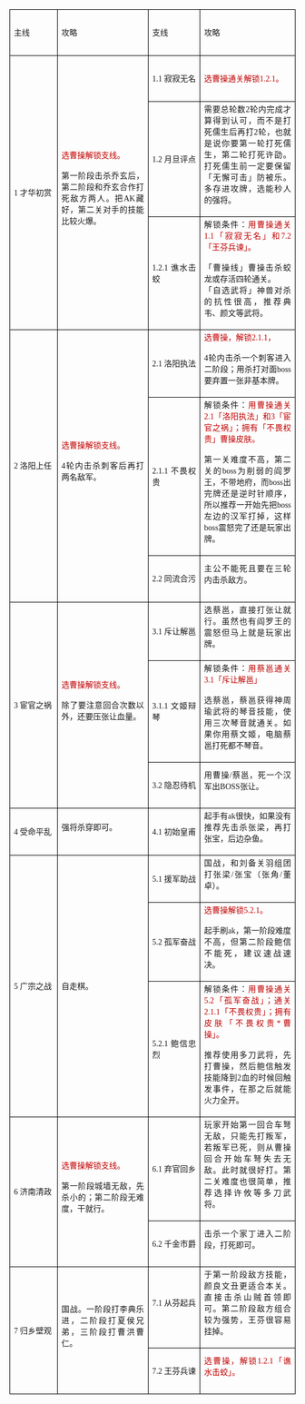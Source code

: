 <table cellspacing="0" cellpadding="0" style="border-collapse:collapse; margin-left:0pt"><tbody><tr style="height:60.9pt"><td style="border-bottom-color:#000000; border-bottom-style:solid; border-bottom-width:0.75pt; border-left-color:#000000; border-left-style:solid; border-left-width:0.75pt; border-right-color:#000000; border-right-style:solid; border-right-width:0.75pt; border-top-color:#000000; border-top-style:solid; border-top-width:0.75pt; padding-left:5.03pt; padding-right:5.03pt; vertical-align:middle; width:102.6pt"><p style="margin:0pt; orphans:0; text-align:justify; widows:0"><span style="font-family:宋体; font-size:10.5pt; vertical-align:baseline">主线</span></p></td><td style="border-bottom-color:#000000; border-bottom-style:solid; border-bottom-width:0.75pt; border-left-color:#000000; border-left-style:solid; border-left-width:0.75pt; border-right-color:#000000; border-right-style:solid; border-right-width:0.75pt; border-top-color:#000000; border-top-style:solid; border-top-width:0.75pt; padding-left:5.03pt; padding-right:5.03pt; vertical-align:middle; width:215.95pt"><p style="margin:0pt; orphans:0; text-align:justify; widows:0"><span style="font-family:宋体; font-size:10.5pt; vertical-align:baseline">攻略</span></p></td><td style="border-bottom-color:#000000; border-bottom-style:solid; border-bottom-width:0.75pt; border-left-color:#000000; border-left-style:solid; border-left-width:0.75pt; border-right-color:#000000; border-right-style:solid; border-right-width:0.75pt; border-top-color:#000000; border-top-style:solid; border-top-width:0.75pt; padding-left:5.03pt; padding-right:5.03pt; vertical-align:middle; width:102.6pt"><p style="margin:0pt; orphans:0; text-align:justify; widows:0"><span style="font-family:宋体; font-size:10.5pt; vertical-align:baseline">支线</span></p></td><td style="border-bottom-color:#000000; border-bottom-style:solid; border-bottom-width:0.75pt; border-left-color:#000000; border-left-style:solid; border-left-width:0.75pt; border-right-color:#000000; border-right-style:solid; border-right-width:0.75pt; border-top-color:#000000; border-top-style:solid; border-top-width:0.75pt; padding-left:5.03pt; padding-right:5.03pt; vertical-align:middle; width:215.95pt"><p style="margin:0pt; orphans:0; text-align:justify; widows:0"><span style="font-family:宋体; font-size:10.5pt; vertical-align:baseline">攻略</span></p></td></tr><tr style="height:60.9pt"><td rowspan="3" style="border-bottom-color:#000000; border-bottom-style:solid; border-bottom-width:0.75pt; border-left-color:#000000; border-left-style:solid; border-left-width:0.75pt; border-right-color:#000000; border-right-style:solid; border-right-width:0.75pt; border-top-color:#000000; border-top-style:solid; border-top-width:0.75pt; padding-left:5.03pt; padding-right:5.03pt; vertical-align:middle; width:102.6pt"><p style="margin:0pt; orphans:0; text-align:justify; widows:0"><span style="font-family:Calibri; font-size:10.5pt; vertical-align:baseline">1 </span><span style="font-family:宋体; font-size:10.5pt; vertical-align:baseline">才华初赏</span></p></td><td rowspan="3" style="border-bottom-color:#000000; border-bottom-style:solid; border-bottom-width:0.75pt; border-left-color:#000000; border-left-style:solid; border-left-width:0.75pt; border-right-color:#000000; border-right-style:solid; border-right-width:0.75pt; border-top-color:#000000; border-top-style:solid; border-top-width:0.75pt; padding-left:5.03pt; padding-right:5.03pt; vertical-align:middle; width:215.95pt"><p style="margin:0pt; orphans:0; text-align:justify; widows:0"><span style="color:#c00000; font-family:宋体; font-size:10.5pt; vertical-align:baseline">选曹操解锁支线。</span></p><p style="margin:0pt; orphans:0; text-align:justify; widows:0"><span style="font-family:Calibri; font-size:10.5pt; vertical-align:baseline">&nbsp;</span></p><p style="margin:0pt; orphans:0; text-align:justify; widows:0"><span style="font-family:宋体; font-size:10.5pt; vertical-align:baseline">第一阶段击杀乔玄后，第二阶段和乔玄合作打死敌方两人。把</span><span style="font-family:Calibri; font-size:10.5pt; vertical-align:baseline">AK</span><span style="font-family:宋体; font-size:10.5pt; vertical-align:baseline">藏好，第二关对手的技能比较火爆。</span></p><p style="margin:0pt; orphans:0; text-align:justify; widows:0"><span style="font-family:Calibri; font-size:10.5pt; vertical-align:baseline">&nbsp;</span></p></td><td style="border-bottom-color:#000000; border-bottom-style:solid; border-bottom-width:0.75pt; border-left-color:#000000; border-left-style:solid; border-left-width:0.75pt; border-right-color:#000000; border-right-style:solid; border-right-width:0.75pt; border-top-color:#000000; border-top-style:solid; border-top-width:0.75pt; padding-left:5.03pt; padding-right:5.03pt; vertical-align:middle; width:102.6pt"><p style="margin:0pt; orphans:0; text-align:justify; widows:0"><span style="font-family:Calibri; font-size:10.5pt; vertical-align:baseline">1.1 </span><span style="font-family:宋体; font-size:10.5pt; vertical-align:baseline">寂寂无名</span></p></td><td style="border-bottom-color:#000000; border-bottom-style:solid; border-bottom-width:0.75pt; border-left-color:#000000; border-left-style:solid; border-left-width:0.75pt; border-right-color:#000000; border-right-style:solid; border-right-width:0.75pt; border-top-color:#000000; border-top-style:solid; border-top-width:0.75pt; padding-left:5.03pt; padding-right:5.03pt; vertical-align:middle; width:215.95pt"><p style="margin:0pt; orphans:0; text-align:justify; widows:0"><span style="color:#c00000; font-family:宋体; font-size:10.5pt; vertical-align:baseline">选曹操通关解锁</span><span style="color:#c00000; font-family:Calibri; font-size:10.5pt; vertical-align:baseline">1.2.1</span><span style="color:#c00000; font-family:宋体; font-size:10.5pt; vertical-align:baseline">。</span></p></td></tr><tr style="height:60.9pt"><td style="border-bottom-color:#000000; border-bottom-style:solid; border-bottom-width:0.75pt; border-left-color:#000000; border-left-style:solid; border-left-width:0.75pt; border-right-color:#000000; border-right-style:solid; border-right-width:0.75pt; border-top-color:#000000; border-top-style:solid; border-top-width:0.75pt; padding-left:5.03pt; padding-right:5.03pt; vertical-align:middle; width:102.6pt"><p style="margin:0pt; orphans:0; text-align:justify; widows:0"><span style="font-family:Calibri; font-size:10.5pt; vertical-align:baseline">1.2 </span><span style="font-family:宋体; font-size:10.5pt; vertical-align:baseline">月旦评点</span></p></td><td style="border-bottom-color:#000000; border-bottom-style:solid; border-bottom-width:0.75pt; border-left-color:#000000; border-left-style:solid; border-left-width:0.75pt; border-right-color:#000000; border-right-style:solid; border-right-width:0.75pt; border-top-color:#000000; border-top-style:solid; border-top-width:0.75pt; padding-left:5.03pt; padding-right:5.03pt; vertical-align:middle; width:215.95pt"><p style="margin:0pt; orphans:0; text-align:justify; widows:0"><span style="font-family:宋体; font-size:10.5pt; vertical-align:baseline">需要总轮数</span><span style="font-family:Calibri; font-size:10.5pt; vertical-align:baseline">2</span><span style="font-family:宋体; font-size:10.5pt; vertical-align:baseline">轮内完成才算得到认可，而不是打死儒生后再打</span><span style="font-family:Calibri; font-size:10.5pt; vertical-align:baseline">2</span><span style="font-family:宋体; font-size:10.5pt; vertical-align:baseline">轮，也就是说你要第一轮打死儒生，第二轮打死许劭。打死儒生前一定要保留「无懈可击」防被乐。多存进攻牌，选能秒人的强将。</span></p><p style="margin:0pt; orphans:0; text-align:justify; widows:0"><span style="font-family:Calibri; font-size:10.5pt; vertical-align:baseline">&nbsp;</span></p></td></tr><tr style="height:60.9pt"><td style="border-bottom-color:#000000; border-bottom-style:solid; border-bottom-width:0.75pt; border-left-color:#000000; border-left-style:solid; border-left-width:0.75pt; border-right-color:#000000; border-right-style:solid; border-right-width:0.75pt; border-top-color:#000000; border-top-style:solid; border-top-width:0.75pt; padding-left:5.03pt; padding-right:5.03pt; vertical-align:middle; width:102.6pt"><p style="margin:0pt; orphans:0; text-align:justify; widows:0"><span style="font-family:Calibri; font-size:10.5pt; vertical-align:baseline">1.2.1 </span><span style="font-family:宋体; font-size:10.5pt; vertical-align:baseline">谯水击蛟</span></p></td><td style="border-bottom-color:#000000; border-bottom-style:solid; border-bottom-width:0.75pt; border-left-color:#000000; border-left-style:solid; border-left-width:0.75pt; border-right-color:#000000; border-right-style:solid; border-right-width:0.75pt; border-top-color:#000000; border-top-style:solid; border-top-width:0.75pt; padding-left:5.03pt; padding-right:5.03pt; vertical-align:middle; width:215.95pt"><p style="margin:0pt; orphans:0; text-align:justify; widows:0"><span style="font-family:宋体; font-size:10.5pt; vertical-align:baseline">解锁条件：</span><span style="color:#c00000; font-family:宋体; font-size:10.5pt; vertical-align:baseline">用曹操通关</span><span style="color:#c00000; font-family:Calibri; font-size:10.5pt; vertical-align:baseline">1.1</span><span style="color:#c00000; font-family:宋体; font-size:10.5pt; vertical-align:baseline">「寂寂无名」和</span><span style="color:#c00000; font-family:Calibri; font-size:10.5pt; vertical-align:baseline">7.2</span><span style="color:#c00000; font-family:宋体; font-size:10.5pt; vertical-align:baseline">「王芬兵谏」。</span></p><p style="margin:0pt; orphans:0; text-align:justify; widows:0"><span style="font-family:Calibri; font-size:10.5pt; vertical-align:baseline">&nbsp;</span></p><p style="margin:0pt; orphans:0; text-align:justify; widows:0"><span style="font-family:宋体; font-size:10.5pt; vertical-align:baseline">「曹操线」曹操击杀蛟龙或存活四轮通关。</span></p><p style="margin:0pt; orphans:0; text-align:justify; widows:0"><span style="font-family:宋体; font-size:10.5pt; vertical-align:baseline">「自选武将」神兽对杀的抗性很高，推荐典韦、颜文等武将。</span></p><p style="margin:0pt; orphans:0; text-align:justify; widows:0"><span style="font-family:Calibri; font-size:10.5pt; vertical-align:baseline">&nbsp;</span></p></td></tr><tr style="height:60.9pt"><td rowspan="3" style="border-bottom-color:#000000; border-bottom-style:solid; border-bottom-width:0.75pt; border-left-color:#000000; border-left-style:solid; border-left-width:0.75pt; border-right-color:#000000; border-right-style:solid; border-right-width:0.75pt; border-top-color:#000000; border-top-style:solid; border-top-width:0.75pt; padding-left:5.03pt; padding-right:5.03pt; vertical-align:middle; width:102.6pt"><p style="margin:0pt; orphans:0; text-align:justify; widows:0"><span style="font-family:Calibri; font-size:10.5pt; vertical-align:baseline">2 </span><span style="font-family:宋体; font-size:10.5pt; vertical-align:baseline">洛阳上任</span></p></td><td rowspan="3" style="border-bottom-color:#000000; border-bottom-style:solid; border-bottom-width:0.75pt; border-left-color:#000000; border-left-style:solid; border-left-width:0.75pt; border-right-color:#000000; border-right-style:solid; border-right-width:0.75pt; border-top-color:#000000; border-top-style:solid; border-top-width:0.75pt; padding-left:5.03pt; padding-right:5.03pt; vertical-align:middle; width:215.95pt"><p style="margin:0pt; orphans:0; text-align:justify; widows:0"><span style="color:#c00000; font-family:宋体; font-size:10.5pt; vertical-align:baseline">选曹操解锁支线。</span></p><p style="margin:0pt; orphans:0; text-align:justify; widows:0"><span style="font-family:Calibri; font-size:10.5pt; vertical-align:baseline">&nbsp;</span></p><p style="margin:0pt; orphans:0; text-align:justify; widows:0"><span style="font-family:Calibri; font-size:10.5pt; vertical-align:baseline">4</span><span style="font-family:宋体; font-size:10.5pt; vertical-align:baseline">轮内击杀刺客后再打两名敌军。</span></p><p style="margin:0pt; orphans:0; text-align:justify; widows:0"><span style="font-family:Calibri; font-size:10.5pt; vertical-align:baseline">&nbsp;</span></p></td><td style="border-bottom-color:#000000; border-bottom-style:solid; border-bottom-width:0.75pt; border-left-color:#000000; border-left-style:solid; border-left-width:0.75pt; border-right-color:#000000; border-right-style:solid; border-right-width:0.75pt; border-top-color:#000000; border-top-style:solid; border-top-width:0.75pt; padding-left:5.03pt; padding-right:5.03pt; vertical-align:middle; width:102.6pt"><p style="margin:0pt; orphans:0; text-align:justify; widows:0"><span style="font-family:Calibri; font-size:10.5pt; vertical-align:baseline">2.1 </span><span style="font-family:宋体; font-size:10.5pt; vertical-align:baseline">洛阳执法</span></p></td><td style="border-bottom-color:#000000; border-bottom-style:solid; border-bottom-width:0.75pt; border-left-color:#000000; border-left-style:solid; border-left-width:0.75pt; border-right-color:#000000; border-right-style:solid; border-right-width:0.75pt; border-top-color:#000000; border-top-style:solid; border-top-width:0.75pt; padding-left:5.03pt; padding-right:5.03pt; vertical-align:middle; width:215.95pt"><p style="margin:0pt; orphans:0; text-align:justify; widows:0"><span style="color:#c00000; font-family:宋体; font-size:10.5pt; vertical-align:baseline">选曹操，解锁</span><span style="color:#c00000; font-family:Calibri; font-size:10.5pt; vertical-align:baseline">2.1.1</span><span style="color:#c00000; font-family:宋体; font-size:10.5pt; vertical-align:baseline">，</span></p><p style="margin:0pt; orphans:0; text-align:justify; widows:0"><span style="font-family:Calibri; font-size:10.5pt; vertical-align:baseline">&nbsp;</span></p><p style="margin:0pt; orphans:0; text-align:justify; widows:0"><span style="font-family:Calibri; font-size:10.5pt; vertical-align:baseline">4</span><span style="font-family:宋体; font-size:10.5pt; vertical-align:baseline">轮内击杀一个刺客进入二阶段；用杀打对面</span><span style="font-family:Calibri; font-size:10.5pt; vertical-align:baseline">boss</span><span style="font-family:宋体; font-size:10.5pt; vertical-align:baseline">要弃置一张非基本牌。</span></p><p style="margin:0pt; orphans:0; text-align:justify; widows:0"><span style="font-family:Calibri; font-size:10.5pt; vertical-align:baseline">&nbsp;</span></p></td></tr><tr style="height:60.9pt"><td style="border-bottom-color:#000000; border-bottom-style:solid; border-bottom-width:0.75pt; border-left-color:#000000; border-left-style:solid; border-left-width:0.75pt; border-right-color:#000000; border-right-style:solid; border-right-width:0.75pt; border-top-color:#000000; border-top-style:solid; border-top-width:0.75pt; padding-left:5.03pt; padding-right:5.03pt; vertical-align:middle; width:102.6pt"><p style="margin:0pt; orphans:0; text-align:justify; widows:0"><span style="font-family:Calibri; font-size:10.5pt; vertical-align:baseline">2.1.1 </span><span style="font-family:宋体; font-size:10.5pt; vertical-align:baseline">不畏权贵</span></p></td><td style="border-bottom-color:#000000; border-bottom-style:solid; border-bottom-width:0.75pt; border-left-color:#000000; border-left-style:solid; border-left-width:0.75pt; border-right-color:#000000; border-right-style:solid; border-right-width:0.75pt; border-top-color:#000000; border-top-style:solid; border-top-width:0.75pt; padding-left:5.03pt; padding-right:5.03pt; vertical-align:middle; width:215.95pt"><p style="margin:0pt; orphans:0; text-align:justify; widows:0"><span style="font-family:宋体; font-size:10.5pt; vertical-align:baseline">解锁条件：</span><span style="color:#c00000; font-family:宋体; font-size:10.5pt; vertical-align:baseline">用曹操通关</span><span style="color:#c00000; font-family:Calibri; font-size:10.5pt; vertical-align:baseline">2.1</span><span style="color:#c00000; font-family:宋体; font-size:10.5pt; vertical-align:baseline">「洛阳执法」和</span><span style="color:#c00000; font-family:Calibri; font-size:10.5pt; vertical-align:baseline">3</span><span style="color:#c00000; font-family:宋体; font-size:10.5pt; vertical-align:baseline">「宦官之祸」；拥有「不畏权贵」曹操皮肤。</span></p><p style="margin:0pt; orphans:0; text-align:justify; widows:0"><span style="font-family:Calibri; font-size:10.5pt; vertical-align:baseline">&nbsp;</span></p><p style="margin:0pt; orphans:0; text-align:justify; widows:0"><span style="font-family:宋体; font-size:10.5pt; vertical-align:baseline">第一关难度不高，第二关的</span><span style="font-family:Calibri; font-size:10.5pt; vertical-align:baseline">boss</span><span style="font-family:宋体; font-size:10.5pt; vertical-align:baseline">为削弱的阎罗王，不带地府，而</span><span style="font-family:Calibri; font-size:10.5pt; vertical-align:baseline">boss</span><span style="font-family:宋体; font-size:10.5pt; vertical-align:baseline">出完牌还是逆时针顺序，所以推荐一开始先把</span><span style="font-family:Calibri; font-size:10.5pt; vertical-align:baseline">boss</span><span style="font-family:宋体; font-size:10.5pt; vertical-align:baseline">左边的汉军打掉，这样</span><span style="font-family:Calibri; font-size:10.5pt; vertical-align:baseline">boss</span><span style="font-family:宋体; font-size:10.5pt; vertical-align:baseline">震怒完了还是玩家出牌。</span></p><p style="margin:0pt; orphans:0; text-align:justify; widows:0"><span style="font-family:Calibri; font-size:10.5pt; vertical-align:baseline">&nbsp;</span></p></td></tr><tr style="height:60.9pt"><td style="border-bottom-color:#000000; border-bottom-style:solid; border-bottom-width:0.75pt; border-left-color:#000000; border-left-style:solid; border-left-width:0.75pt; border-right-color:#000000; border-right-style:solid; border-right-width:0.75pt; border-top-color:#000000; border-top-style:solid; border-top-width:0.75pt; padding-left:5.03pt; padding-right:5.03pt; vertical-align:middle; width:102.6pt"><p style="margin:0pt; orphans:0; text-align:justify; widows:0"><span style="font-family:Calibri; font-size:10.5pt; vertical-align:baseline">2.2 </span><span style="font-family:宋体; font-size:10.5pt; vertical-align:baseline">同流合污</span></p></td><td style="border-bottom-color:#000000; border-bottom-style:solid; border-bottom-width:0.75pt; border-left-color:#000000; border-left-style:solid; border-left-width:0.75pt; border-right-color:#000000; border-right-style:solid; border-right-width:0.75pt; border-top-color:#000000; border-top-style:solid; border-top-width:0.75pt; padding-left:5.03pt; padding-right:5.03pt; vertical-align:middle; width:215.95pt"><p style="margin:0pt; orphans:0; text-align:justify; widows:0"><span style="font-family:宋体; font-size:10.5pt; vertical-align:baseline">主公不能死且要在三轮内击杀敌方。</span></p><p style="margin:0pt; orphans:0; text-align:justify; widows:0"><span style="font-family:Calibri; font-size:10.5pt; vertical-align:baseline">&nbsp;</span></p></td></tr><tr style="height:60.9pt"><td rowspan="3" style="border-bottom-color:#000000; border-bottom-style:solid; border-bottom-width:0.75pt; border-left-color:#000000; border-left-style:solid; border-left-width:0.75pt; border-right-color:#000000; border-right-style:solid; border-right-width:0.75pt; border-top-color:#000000; border-top-style:solid; border-top-width:0.75pt; padding-left:5.03pt; padding-right:5.03pt; vertical-align:middle; width:102.6pt"><p style="margin:0pt; orphans:0; text-align:justify; widows:0"><span style="font-family:Calibri; font-size:10.5pt; vertical-align:baseline">3 </span><span style="font-family:宋体; font-size:10.5pt; vertical-align:baseline">宦官之祸</span></p></td><td rowspan="3" style="border-bottom-color:#000000; border-bottom-style:solid; border-bottom-width:0.75pt; border-left-color:#000000; border-left-style:solid; border-left-width:0.75pt; border-right-color:#000000; border-right-style:solid; border-right-width:0.75pt; border-top-color:#000000; border-top-style:solid; border-top-width:0.75pt; padding-left:5.03pt; padding-right:5.03pt; vertical-align:middle; width:215.95pt"><p style="margin:0pt; orphans:0; text-align:justify; widows:0"><span style="color:#c00000; font-family:宋体; font-size:10.5pt; vertical-align:baseline">选曹操解锁支线。</span></p><p style="margin:0pt; orphans:0; text-align:justify; widows:0"><span style="font-family:Calibri; font-size:10.5pt; vertical-align:baseline">&nbsp;</span></p><p style="margin:0pt; orphans:0; text-align:justify; widows:0"><span style="font-family:宋体; font-size:10.5pt; vertical-align:baseline">除了要注意回合次数以外，还要压张让血量。</span></p><p style="margin:0pt; orphans:0; text-align:justify; widows:0"><span style="font-family:Calibri; font-size:10.5pt; vertical-align:baseline">&nbsp;</span></p></td><td style="border-bottom-color:#000000; border-bottom-style:solid; border-bottom-width:0.75pt; border-left-color:#000000; border-left-style:solid; border-left-width:0.75pt; border-right-color:#000000; border-right-style:solid; border-right-width:0.75pt; border-top-color:#000000; border-top-style:solid; border-top-width:0.75pt; padding-left:5.03pt; padding-right:5.03pt; vertical-align:middle; width:102.6pt"><p style="margin:0pt; orphans:0; text-align:justify; widows:0"><span style="font-family:Calibri; font-size:10.5pt; vertical-align:baseline">3.1 </span><span style="font-family:宋体; font-size:10.5pt; vertical-align:baseline">斥让解邕</span></p></td><td style="border-bottom-color:#000000; border-bottom-style:solid; border-bottom-width:0.75pt; border-left-color:#000000; border-left-style:solid; border-left-width:0.75pt; border-right-color:#000000; border-right-style:solid; border-right-width:0.75pt; border-top-color:#000000; border-top-style:solid; border-top-width:0.75pt; padding-left:5.03pt; padding-right:5.03pt; vertical-align:middle; width:215.95pt"><p style="margin:0pt; orphans:0; text-align:justify; widows:0"><span style="font-family:宋体; font-size:10.5pt; vertical-align:baseline">选蔡邕，直接打张让就行。虽然也有阎罗王的震怒但马上就是玩家出牌。</span></p><p style="margin:0pt; orphans:0; text-align:justify; widows:0"><span style="font-family:Calibri; font-size:10.5pt; vertical-align:baseline">&nbsp;</span></p></td></tr><tr style="height:60.9pt"><td style="border-bottom-color:#000000; border-bottom-style:solid; border-bottom-width:0.75pt; border-left-color:#000000; border-left-style:solid; border-left-width:0.75pt; border-right-color:#000000; border-right-style:solid; border-right-width:0.75pt; border-top-color:#000000; border-top-style:solid; border-top-width:0.75pt; padding-left:5.03pt; padding-right:5.03pt; vertical-align:middle; width:102.6pt"><p style="margin:0pt; orphans:0; text-align:justify; widows:0"><span style="font-family:Calibri; font-size:10.5pt; vertical-align:baseline">3.1.1 </span><span style="font-family:宋体; font-size:10.5pt; vertical-align:baseline">文姬辩琴</span></p></td><td style="border-bottom-color:#000000; border-bottom-style:solid; border-bottom-width:0.75pt; border-left-color:#000000; border-left-style:solid; border-left-width:0.75pt; border-right-color:#000000; border-right-style:solid; border-right-width:0.75pt; border-top-color:#000000; border-top-style:solid; border-top-width:0.75pt; padding-left:5.03pt; padding-right:5.03pt; vertical-align:middle; width:215.95pt"><p style="margin:0pt; orphans:0; text-align:justify; widows:0"><span style="font-family:宋体; font-size:10.5pt; vertical-align:baseline">解锁条件：</span><span style="color:#c00000; font-family:宋体; font-size:10.5pt; vertical-align:baseline">用蔡邕通关</span><span style="color:#c00000; font-family:Calibri; font-size:10.5pt; vertical-align:baseline">3.1</span><span style="color:#c00000; font-family:宋体; font-size:10.5pt; vertical-align:baseline">「斥让解邕」</span></p><p style="margin:0pt; orphans:0; text-align:justify; widows:0"><span style="font-family:Calibri; font-size:10.5pt; vertical-align:baseline">&nbsp;</span></p><p style="margin:0pt; orphans:0; text-align:justify; widows:0"><span style="font-family:宋体; font-size:10.5pt; vertical-align:baseline">选蔡邕，蔡邕获得神周瑜武将的琴音技能，使用三次琴音就通关。如果你用蔡文姬，电脑蔡邕打死都不琴音。</span></p><p style="margin:0pt; orphans:0; text-align:justify; widows:0"><span style="font-family:Calibri; font-size:10.5pt; vertical-align:baseline">&nbsp;</span></p></td></tr><tr style="height:60.9pt"><td style="border-bottom-color:#000000; border-bottom-style:solid; border-bottom-width:0.75pt; border-left-color:#000000; border-left-style:solid; border-left-width:0.75pt; border-right-color:#000000; border-right-style:solid; border-right-width:0.75pt; border-top-color:#000000; border-top-style:solid; border-top-width:0.75pt; padding-left:5.03pt; padding-right:5.03pt; vertical-align:middle; width:102.6pt"><p style="margin:0pt; orphans:0; text-align:justify; widows:0"><span style="font-family:Calibri; font-size:10.5pt; vertical-align:baseline">3.2 </span><span style="font-family:宋体; font-size:10.5pt; vertical-align:baseline">隐忍待机</span></p></td><td style="border-bottom-color:#000000; border-bottom-style:solid; border-bottom-width:0.75pt; border-left-color:#000000; border-left-style:solid; border-left-width:0.75pt; border-right-color:#000000; border-right-style:solid; border-right-width:0.75pt; border-top-color:#000000; border-top-style:solid; border-top-width:0.75pt; padding-left:5.03pt; padding-right:5.03pt; vertical-align:middle; width:215.95pt"><p style="margin:0pt; orphans:0; text-align:justify; widows:0"><span style="font-family:宋体; font-size:10.5pt; vertical-align:baseline">用曹操</span><span style="font-family:Calibri; font-size:10.5pt; vertical-align:baseline">/</span><span style="font-family:宋体; font-size:10.5pt; vertical-align:baseline">蔡邕，死一个汉军出</span><span style="font-family:Calibri; font-size:10.5pt; vertical-align:baseline">BOSS</span><span style="font-family:宋体; font-size:10.5pt; vertical-align:baseline">张让。</span></p><p style="margin:0pt; orphans:0; text-align:justify; widows:0"><span style="font-family:Calibri; font-size:10.5pt; vertical-align:baseline">&nbsp;</span></p></td></tr><tr style="height:60.9pt"><td style="border-bottom-color:#000000; border-bottom-style:solid; border-bottom-width:0.75pt; border-left-color:#000000; border-left-style:solid; border-left-width:0.75pt; border-right-color:#000000; border-right-style:solid; border-right-width:0.75pt; border-top-color:#000000; border-top-style:solid; border-top-width:0.75pt; padding-left:5.03pt; padding-right:5.03pt; vertical-align:middle; width:102.6pt"><p style="margin:0pt; orphans:0; text-align:justify; widows:0"><span style="font-family:Calibri; font-size:10.5pt; vertical-align:baseline">4 </span><span style="font-family:宋体; font-size:10.5pt; vertical-align:baseline">受命平乱</span></p></td><td style="border-bottom-color:#000000; border-bottom-style:solid; border-bottom-width:0.75pt; border-left-color:#000000; border-left-style:solid; border-left-width:0.75pt; border-right-color:#000000; border-right-style:solid; border-right-width:0.75pt; border-top-color:#000000; border-top-style:solid; border-top-width:0.75pt; padding-left:5.03pt; padding-right:5.03pt; vertical-align:middle; width:215.95pt"><p style="margin:0pt; orphans:0; text-align:justify; widows:0"><span style="font-family:宋体; font-size:10.5pt; vertical-align:baseline">强将杀穿即可。</span></p><p style="margin:0pt; orphans:0; text-align:justify; widows:0"><span style="font-family:Calibri; font-size:10.5pt; vertical-align:baseline">&nbsp;</span></p></td><td style="border-bottom-color:#000000; border-bottom-style:solid; border-bottom-width:0.75pt; border-left-color:#000000; border-left-style:solid; border-left-width:0.75pt; border-right-color:#000000; border-right-style:solid; border-right-width:0.75pt; border-top-color:#000000; border-top-style:solid; border-top-width:0.75pt; padding-left:5.03pt; padding-right:5.03pt; vertical-align:middle; width:102.6pt"><p style="margin:0pt; orphans:0; text-align:justify; widows:0"><span style="font-family:Calibri; font-size:10.5pt; vertical-align:baseline">4.1 </span><span style="font-family:宋体; font-size:10.5pt; vertical-align:baseline">初始皇甫</span></p></td><td style="border-bottom-color:#000000; border-bottom-style:solid; border-bottom-width:0.75pt; border-left-color:#000000; border-left-style:solid; border-left-width:0.75pt; border-right-color:#000000; border-right-style:solid; border-right-width:0.75pt; border-top-color:#000000; border-top-style:solid; border-top-width:0.75pt; padding-left:5.03pt; padding-right:5.03pt; vertical-align:middle; width:215.95pt"><p style="margin:0pt; orphans:0; text-align:justify; widows:0"><span style="font-family:宋体; font-size:10.5pt; vertical-align:baseline">起手有</span><span style="font-family:Calibri; font-size:10.5pt; vertical-align:baseline">ak</span><span style="font-family:宋体; font-size:10.5pt; vertical-align:baseline">很快，如果没有推荐先击杀张梁，再打张宝，后边杂鱼。</span></p><p style="margin:0pt; orphans:0; text-align:justify; widows:0"><span style="font-family:Calibri; font-size:10.5pt; vertical-align:baseline">&nbsp;</span></p></td></tr><tr style="height:60.9pt"><td rowspan="3" style="border-bottom-color:#000000; border-bottom-style:solid; border-bottom-width:0.75pt; border-left-color:#000000; border-left-style:solid; border-left-width:0.75pt; border-right-color:#000000; border-right-style:solid; border-right-width:0.75pt; border-top-color:#000000; border-top-style:solid; border-top-width:0.75pt; padding-left:5.03pt; padding-right:5.03pt; vertical-align:middle; width:102.6pt"><p style="margin:0pt; orphans:0; text-align:justify; widows:0"><span style="font-family:Calibri; font-size:10.5pt; vertical-align:baseline">5 </span><span style="font-family:宋体; font-size:10.5pt; vertical-align:baseline">广宗之战</span></p></td><td rowspan="3" style="border-bottom-color:#000000; border-bottom-style:solid; border-bottom-width:0.75pt; border-left-color:#000000; border-left-style:solid; border-left-width:0.75pt; border-right-color:#000000; border-right-style:solid; border-right-width:0.75pt; border-top-color:#000000; border-top-style:solid; border-top-width:0.75pt; padding-left:5.03pt; padding-right:5.03pt; vertical-align:middle; width:215.95pt"><p style="margin:0pt; orphans:0; text-align:justify; widows:0"><span style="font-family:宋体; font-size:10.5pt; vertical-align:baseline">自走棋。</span></p></td><td style="border-bottom-color:#000000; border-bottom-style:solid; border-bottom-width:0.75pt; border-left-color:#000000; border-left-style:solid; border-left-width:0.75pt; border-right-color:#000000; border-right-style:solid; border-right-width:0.75pt; border-top-color:#000000; border-top-style:solid; border-top-width:0.75pt; padding-left:5.03pt; padding-right:5.03pt; vertical-align:middle; width:102.6pt"><p style="margin:0pt; orphans:0; text-align:justify; widows:0"><span style="font-family:Calibri; font-size:10.5pt; vertical-align:baseline">5.1 </span><span style="font-family:宋体; font-size:10.5pt; vertical-align:baseline">援军助战</span></p></td><td style="border-bottom-color:#000000; border-bottom-style:solid; border-bottom-width:0.75pt; border-left-color:#000000; border-left-style:solid; border-left-width:0.75pt; border-right-color:#000000; border-right-style:solid; border-right-width:0.75pt; border-top-color:#000000; border-top-style:solid; border-top-width:0.75pt; padding-left:5.03pt; padding-right:5.03pt; vertical-align:middle; width:215.95pt"><p style="margin:0pt; orphans:0; text-align:justify; widows:0"><span style="font-family:宋体; font-size:10.5pt; vertical-align:baseline">国战，和刘备关羽组团打张梁</span><span style="font-family:Calibri; font-size:10.5pt; vertical-align:baseline">/</span><span style="font-family:宋体; font-size:10.5pt; vertical-align:baseline">张宝（张角</span><span style="font-family:Calibri; font-size:10.5pt; vertical-align:baseline">/</span><span style="font-family:宋体; font-size:10.5pt; vertical-align:baseline">董卓）。</span></p><p style="margin:0pt; orphans:0; text-align:justify; widows:0"><span style="font-family:Calibri; font-size:10.5pt; vertical-align:baseline">&nbsp;</span></p></td></tr><tr style="height:60.9pt"><td style="border-bottom-color:#000000; border-bottom-style:solid; border-bottom-width:0.75pt; border-left-color:#000000; border-left-style:solid; border-left-width:0.75pt; border-right-color:#000000; border-right-style:solid; border-right-width:0.75pt; border-top-color:#000000; border-top-style:solid; border-top-width:0.75pt; padding-left:5.03pt; padding-right:5.03pt; vertical-align:middle; width:102.6pt"><p style="margin:0pt; orphans:0; text-align:justify; widows:0"><span style="font-family:Calibri; font-size:10.5pt; vertical-align:baseline">5.2 </span><span style="font-family:宋体; font-size:10.5pt; vertical-align:baseline">孤军奋战</span></p></td><td style="border-bottom-color:#000000; border-bottom-style:solid; border-bottom-width:0.75pt; border-left-color:#000000; border-left-style:solid; border-left-width:0.75pt; border-right-color:#000000; border-right-style:solid; border-right-width:0.75pt; border-top-color:#000000; border-top-style:solid; border-top-width:0.75pt; padding-left:5.03pt; padding-right:5.03pt; vertical-align:middle; width:215.95pt"><p style="margin:0pt; orphans:0; text-align:justify; widows:0"><span style="color:#c00000; font-family:宋体; font-size:10.5pt; vertical-align:baseline">选曹操解锁</span><span style="color:#c00000; font-family:Calibri; font-size:10.5pt; vertical-align:baseline">5.2.1</span><span style="color:#c00000; font-family:宋体; font-size:10.5pt; vertical-align:baseline">。</span></p><p style="margin:0pt; orphans:0; text-align:justify; widows:0"><span style="font-family:Calibri; font-size:10.5pt; vertical-align:baseline">&nbsp;</span></p><p style="margin:0pt; orphans:0; text-align:justify; widows:0"><span style="font-family:宋体; font-size:10.5pt; vertical-align:baseline">起手刷</span><span style="font-family:Calibri; font-size:10.5pt; vertical-align:baseline">ak</span><span style="font-family:宋体; font-size:10.5pt; vertical-align:baseline">，第一阶段难度不高，但第二阶段鲍信不能死，建议速战速决。</span></p><p style="margin:0pt; orphans:0; text-align:justify; widows:0"><span style="font-family:Calibri; font-size:10.5pt; vertical-align:baseline">&nbsp;</span></p></td></tr><tr style="height:60.9pt"><td style="border-bottom-color:#000000; border-bottom-style:solid; border-bottom-width:0.75pt; border-left-color:#000000; border-left-style:solid; border-left-width:0.75pt; border-right-color:#000000; border-right-style:solid; border-right-width:0.75pt; border-top-color:#000000; border-top-style:solid; border-top-width:0.75pt; padding-left:5.03pt; padding-right:5.03pt; vertical-align:middle; width:102.6pt"><p style="margin:0pt; orphans:0; text-align:justify; widows:0"><span style="font-family:Calibri; font-size:10.5pt; vertical-align:baseline">5.2.1 </span><span style="font-family:宋体; font-size:10.5pt; vertical-align:baseline">鲍信忠烈</span></p></td><td style="border-bottom-color:#000000; border-bottom-style:solid; border-bottom-width:0.75pt; border-left-color:#000000; border-left-style:solid; border-left-width:0.75pt; border-right-color:#000000; border-right-style:solid; border-right-width:0.75pt; border-top-color:#000000; border-top-style:solid; border-top-width:0.75pt; padding-left:5.03pt; padding-right:5.03pt; vertical-align:middle; width:215.95pt"><p style="margin:0pt; orphans:0; text-align:justify; widows:0"><span style="font-family:宋体; font-size:10.5pt; vertical-align:baseline">解锁条件：</span><span style="color:#c00000; font-family:宋体; font-size:10.5pt; vertical-align:baseline">用曹操通关</span><span style="color:#c00000; font-family:Calibri; font-size:10.5pt; vertical-align:baseline">5.2</span><span style="color:#c00000; font-family:宋体; font-size:10.5pt; vertical-align:baseline">「孤军奋战」；通关</span><span style="color:#c00000; font-family:Calibri; font-size:10.5pt; vertical-align:baseline">2.1.1</span><span style="color:#c00000; font-family:宋体; font-size:10.5pt; vertical-align:baseline">「不畏权贵」；拥有皮肤「不畏权贵</span><span style="color:#c00000; font-family:Calibri; font-size:10.5pt; vertical-align:baseline">*</span><span style="color:#c00000; font-family:宋体; font-size:10.5pt; vertical-align:baseline">曹操」。</span></p><p style="margin:0pt; orphans:0; text-align:justify; widows:0"><span style="font-family:Calibri; font-size:10.5pt; vertical-align:baseline">&nbsp;</span></p><p style="margin:0pt; orphans:0; text-align:justify; widows:0"><span style="font-family:宋体; font-size:10.5pt; vertical-align:baseline">推荐使用多刀武将，先打曹操，然后鲍信触发技能降到</span><span style="font-family:Calibri; font-size:10.5pt; vertical-align:baseline">2</span><span style="font-family:宋体; font-size:10.5pt; vertical-align:baseline">血的时候回触发事件，在那之后就能火力全开。</span></p><p style="margin:0pt; orphans:0; text-align:justify; widows:0"><span style="font-family:Calibri; font-size:10.5pt; vertical-align:baseline">&nbsp;</span></p></td></tr><tr style="height:60.9pt"><td rowspan="2" style="border-bottom-color:#000000; border-bottom-style:solid; border-bottom-width:0.75pt; border-left-color:#000000; border-left-style:solid; border-left-width:0.75pt; border-right-color:#000000; border-right-style:solid; border-right-width:0.75pt; border-top-color:#000000; border-top-style:solid; border-top-width:0.75pt; padding-left:5.03pt; padding-right:5.03pt; vertical-align:middle; width:102.6pt"><p style="margin:0pt; orphans:0; text-align:justify; widows:0"><span style="font-family:Calibri; font-size:10.5pt; vertical-align:baseline">6 </span><span style="font-family:宋体; font-size:10.5pt; vertical-align:baseline">济南清政</span></p></td><td rowspan="2" style="border-bottom-color:#000000; border-bottom-style:solid; border-bottom-width:0.75pt; border-left-color:#000000; border-left-style:solid; border-left-width:0.75pt; border-right-color:#000000; border-right-style:solid; border-right-width:0.75pt; border-top-color:#000000; border-top-style:solid; border-top-width:0.75pt; padding-left:5.03pt; padding-right:5.03pt; vertical-align:middle; width:215.95pt"><p style="margin:0pt; orphans:0; text-align:justify; widows:0"><span style="color:#c00000; font-family:宋体; font-size:10.5pt; vertical-align:baseline">选曹操解锁支线。</span></p><p style="margin:0pt; orphans:0; text-align:justify; widows:0"><span style="font-family:Calibri; font-size:10.5pt; vertical-align:baseline">&nbsp;</span></p><p style="margin:0pt; orphans:0; text-align:justify; widows:0"><span style="font-family:宋体; font-size:10.5pt; vertical-align:baseline">第一阶段城墙无敌，先杀小的；第二阶段无难度，干就行。</span></p><p style="margin:0pt; orphans:0; text-align:justify; widows:0"><span style="font-family:Calibri; font-size:10.5pt; vertical-align:baseline">&nbsp;</span></p></td><td style="border-bottom-color:#000000; border-bottom-style:solid; border-bottom-width:0.75pt; border-left-color:#000000; border-left-style:solid; border-left-width:0.75pt; border-right-color:#000000; border-right-style:solid; border-right-width:0.75pt; border-top-color:#000000; border-top-style:solid; border-top-width:0.75pt; padding-left:5.03pt; padding-right:5.03pt; vertical-align:middle; width:102.6pt"><p style="margin:0pt; orphans:0; text-align:justify; widows:0"><span style="font-family:Calibri; font-size:10.5pt; vertical-align:baseline">6.1 </span><span style="font-family:宋体; font-size:10.5pt; vertical-align:baseline">弃官回乡</span></p></td><td style="border-bottom-color:#000000; border-bottom-style:solid; border-bottom-width:0.75pt; border-left-color:#000000; border-left-style:solid; border-left-width:0.75pt; border-right-color:#000000; border-right-style:solid; border-right-width:0.75pt; border-top-color:#000000; border-top-style:solid; border-top-width:0.75pt; padding-left:5.03pt; padding-right:5.03pt; vertical-align:middle; width:215.95pt"><p style="margin:0pt; orphans:0; text-align:justify; widows:0"><span style="font-family:宋体; font-size:10.5pt; vertical-align:baseline">玩家开始第一回合车弩无敌，只能先打叛军，若叛军已死，则从曹操回合开始车弩失去无敌。此时就很好打。第二关难度也很简单，推荐选择许攸等多刀武将。</span></p><p style="margin:0pt; orphans:0; text-align:justify; widows:0"><span style="font-family:Calibri; font-size:10.5pt; vertical-align:baseline">&nbsp;</span></p></td></tr><tr style="height:60.9pt"><td style="border-bottom-color:#000000; border-bottom-style:solid; border-bottom-width:0.75pt; border-left-color:#000000; border-left-style:solid; border-left-width:0.75pt; border-right-color:#000000; border-right-style:solid; border-right-width:0.75pt; border-top-color:#000000; border-top-style:solid; border-top-width:0.75pt; padding-left:5.03pt; padding-right:5.03pt; vertical-align:middle; width:102.6pt"><p style="margin:0pt; orphans:0; text-align:justify; widows:0"><span style="font-family:Calibri; font-size:10.5pt; vertical-align:baseline">6.2 </span><span style="font-family:宋体; font-size:10.5pt; vertical-align:baseline">千金市爵</span></p></td><td style="border-bottom-color:#000000; border-bottom-style:solid; border-bottom-width:0.75pt; border-left-color:#000000; border-left-style:solid; border-left-width:0.75pt; border-right-color:#000000; border-right-style:solid; border-right-width:0.75pt; border-top-color:#000000; border-top-style:solid; border-top-width:0.75pt; padding-left:5.03pt; padding-right:5.03pt; vertical-align:middle; width:215.95pt"><p style="margin:0pt; orphans:0; text-align:justify; widows:0"><span style="font-family:宋体; font-size:10.5pt; vertical-align:baseline">击杀一个家丁进入二阶段，打死即可。</span></p><p style="margin:0pt; orphans:0; text-align:justify; widows:0"><span style="font-family:Calibri; font-size:10.5pt; vertical-align:baseline">&nbsp;</span></p></td></tr><tr style="height:60.9pt"><td rowspan="2" style="border-bottom-color:#000000; border-bottom-style:solid; border-bottom-width:0.75pt; border-left-color:#000000; border-left-style:solid; border-left-width:0.75pt; border-right-color:#000000; border-right-style:solid; border-right-width:0.75pt; border-top-color:#000000; border-top-style:solid; border-top-width:0.75pt; padding-left:5.03pt; padding-right:5.03pt; vertical-align:middle; width:102.6pt"><p style="margin:0pt; orphans:0; text-align:justify; widows:0"><span style="font-family:Calibri; font-size:10.5pt; vertical-align:baseline">7 </span><span style="font-family:宋体; font-size:10.5pt; vertical-align:baseline">归乡壁观</span></p></td><td rowspan="2" style="border-bottom-color:#000000; border-bottom-style:solid; border-bottom-width:0.75pt; border-left-color:#000000; border-left-style:solid; border-left-width:0.75pt; border-right-color:#000000; border-right-style:solid; border-right-width:0.75pt; border-top-color:#000000; border-top-style:solid; border-top-width:0.75pt; padding-left:5.03pt; padding-right:5.03pt; vertical-align:middle; width:215.95pt"><p style="margin:0pt; orphans:0; text-align:justify; widows:0"><span style="font-family:宋体; font-size:10.5pt; vertical-align:baseline">国战。一阶段打李典乐进，二阶段打夏侯兄弟，三阶段打曹洪曹仁。</span></p><p style="margin:0pt; orphans:0; text-align:justify; widows:0"><span style="font-family:Calibri; font-size:10.5pt; vertical-align:baseline">&nbsp;</span></p></td><td style="border-bottom-color:#000000; border-bottom-style:solid; border-bottom-width:0.75pt; border-left-color:#000000; border-left-style:solid; border-left-width:0.75pt; border-right-color:#000000; border-right-style:solid; border-right-width:0.75pt; border-top-color:#000000; border-top-style:solid; border-top-width:0.75pt; padding-left:5.03pt; padding-right:5.03pt; vertical-align:middle; width:102.6pt"><p style="margin:0pt; orphans:0; text-align:justify; widows:0"><span style="font-family:Calibri; font-size:10.5pt; vertical-align:baseline">7.1 </span><span style="font-family:宋体; font-size:10.5pt; vertical-align:baseline">从芬起兵</span></p><p style="margin:0pt; orphans:0; text-align:justify; widows:0"><span style="font-family:Calibri; font-size:10.5pt; vertical-align:baseline">&nbsp;</span></p></td><td style="border-bottom-color:#000000; border-bottom-style:solid; border-bottom-width:0.75pt; border-left-color:#000000; border-left-style:solid; border-left-width:0.75pt; border-right-color:#000000; border-right-style:solid; border-right-width:0.75pt; border-top-color:#000000; border-top-style:solid; border-top-width:0.75pt; padding-left:5.03pt; padding-right:5.03pt; vertical-align:middle; width:215.95pt"><p style="margin:0pt; orphans:0; text-align:justify; widows:0"><span style="font-family:宋体; font-size:10.5pt; vertical-align:baseline">于第一阶段敌方技能，颜良文丑更适合本关。直接击杀山贼首领即可。第二阶段敌方组合较为强势，王芬很容易挂掉。</span></p><p style="margin:0pt; orphans:0; text-align:justify; widows:0"><span style="font-family:Calibri; font-size:10.5pt; vertical-align:baseline">&nbsp;</span></p></td></tr><tr style="height:60.9pt"><td style="border-bottom-color:#000000; border-bottom-style:solid; border-bottom-width:0.75pt; border-left-color:#000000; border-left-style:solid; border-left-width:0.75pt; border-right-color:#000000; border-right-style:solid; border-right-width:0.75pt; border-top-color:#000000; border-top-style:solid; border-top-width:0.75pt; padding-left:5.03pt; padding-right:5.03pt; vertical-align:middle; width:102.6pt"><p style="margin:0pt; orphans:0; text-align:justify; widows:0"><span style="font-family:Calibri; font-size:10.5pt; vertical-align:baseline">7.2 </span><span style="font-family:宋体; font-size:10.5pt; vertical-align:baseline">王芬兵谏</span></p></td><td style="border-bottom-color:#000000; border-bottom-style:solid; border-bottom-width:0.75pt; border-left-color:#000000; border-left-style:solid; border-left-width:0.75pt; border-right-color:#000000; border-right-style:solid; border-right-width:0.75pt; border-top-color:#000000; border-top-style:solid; border-top-width:0.75pt; padding-left:5.03pt; padding-right:5.03pt; vertical-align:middle; width:215.95pt"><p style="margin:0pt; orphans:0; text-align:justify; widows:0"><span style="color:#c00000; font-family:宋体; font-size:10.5pt; vertical-align:baseline">选曹操，解锁</span><span style="color:#c00000; font-family:Calibri; font-size:10.5pt; vertical-align:baseline">1.2.1</span><span style="color:#c00000; font-family:宋体; font-size:10.5pt; vertical-align:baseline">「谯水击蛟」。</span></p><p style="margin:0pt; orphans:0; text-align:justify; widows:0"><span style="font-family:Calibri; font-size:10.5pt; vertical-align:baseline">&nbsp;</span></p></td></tr></tbody></table>

